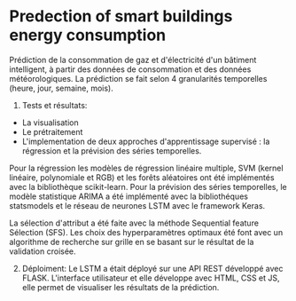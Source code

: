 # Predection of smart buildings energy consumption 

Prédiction de la consommation de gaz et d'électricité d'un bâtiment intelligent, à partir des données de consommation et des données météorologiques. La prédiction se fait selon 4 granularités temporelles (heure, jour, semaine, mois).

1. Tests et résultats:   

  * La visualisation 
  * Le prétraitement 
  * L'implementation de deux approches d'apprentissage supervisé : la régression et la prévision des séries temporelles.
  
  Pour la régression les modèles de régression linéaire multiple, SVM (kernel linéaire, polynomiale et RGB) et les forêts aléatoires ont été implémentés avec la bibliothèque scikit-learn.  Pour la prévision des séries temporelles, le modèle statistique ARIMA a été implémenté avec la bibliothéques statsmodels et le réseau de neurones LSTM avec le framework Keras.
  
  La sélection d'attribut a été faite avec la méthode Sequential feature Sélection (SFS). Les choix des hyperparamètres optimaux été font avec un algorithme de recherche sur grille en se basant sur le résultat de la validation croisée.

 
 2. Déploiment: 
 Le LSTM a était déployé sur une API REST développé avec FLASK. L'interface utilisateur et elle développe avec HTML, CSS et JS, elle permet de visualiser les résultats de la prédiction.
  
  
